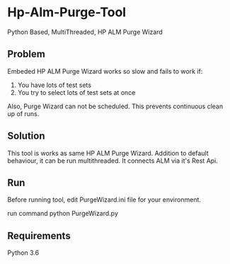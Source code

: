 # Hp-Alm-Purge-Tool

Python Based, MultiThreaded, HP ALM Purge Wizard

Problem
--------------------
Embeded HP ALM Purge Wizard works so slow and fails to work if:
1. You have lots of test sets
2. You try to select lots of test sets at once

Also, Purge Wizard can not be scheduled. This prevents continuous clean up of runs.

Solution
-------------------
This tool is works as same HP ALM Purge Wizard. Addition to default behaviour, it can be run multithreaded. 
It connects ALM via it's Rest Api.

Run
-------------------
Before running tool, edit PurgeWizard.ini file for your environment. 

run command
python PurgeWizard.py

Requirements
-------------------
Python 3.6

